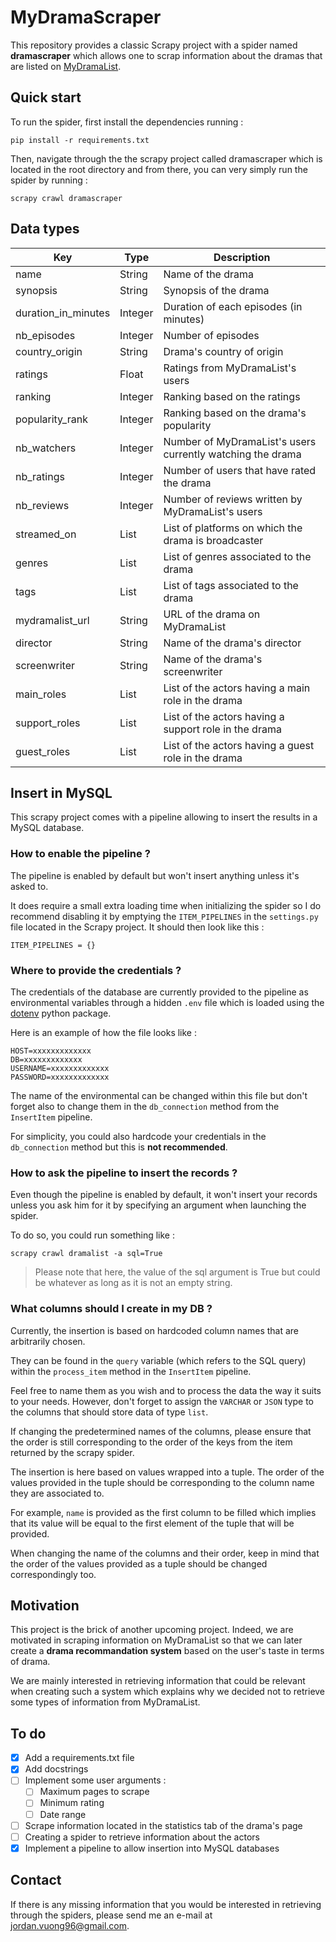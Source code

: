 # MyDramaScraper

This repository provides a classic Scrapy project with a spider named **dramascraper** which allows one to scrap information about the dramas that are listed on [MyDramaList](https://mydramalist.com/).

## Quick start

To run the spider, first install the dependencies running : 

`pip install -r requirements.txt`

Then, navigate through the the scrapy project called dramascraper which is located in the root directory and from there, you can very simply run the spider by running : 

`scrapy crawl dramascraper`

## Data types

| Key                 	| Type       	| Description                                                	|
|---------------------	|------------	|------------------------------------------------------------	|
| name                	| String     	| Name of the drama                                          	|
| synopsis            	| String     	| Synopsis of the drama                                      	|
| duration_in_minutes 	| Integer    	| Duration of each episodes (in minutes)                     	|
| nb_episodes         	| Integer    	| Number of episodes                                         	|
| country_origin      	| String     	| Drama's country of origin                                  	|
| ratings             	| Float      	| Ratings from MyDramaList's users                           	|
| ranking             	| Integer    	| Ranking based on the ratings                               	|
| popularity_rank     	| Integer    	| Ranking based on the drama's popularity                    	|
| nb_watchers         	| Integer    	| Number of MyDramaList's users currently watching the drama 	|
| nb_ratings          	| Integer    	| Number of users that have rated the drama                  	|
| nb_reviews          	| Integer    	| Number of reviews written by MyDramaList's users           	|
| streamed_on         	| List       	| List of platforms on which the drama is broadcaster        	|
| genres              	| List       	| List of genres associated to the drama                     	|
| tags                	| List       	| List of tags associated to the drama                       	|
| mydramalist_url     	| String     	| URL of the drama on MyDramaList                            	|
| director             	| String 	    | Name of the drama's director        	                        |
| screenwriter          | String 	    | Name of the drama's screenwriter                              |
| main_roles            | List 	        | List of the actors having a main role in the drama          	|
| support_roles         | List 	        | List of the actors having a support role in the drama         |
| guest_roles           | List 	        | List of the actors having a guest role in the drama        	|

## Insert in MySQL

This scrapy project comes with a pipeline allowing to insert the results in a MySQL database. 

### How to enable the pipeline ?

The pipeline is enabled by default but won't insert anything unless it's asked to. 

It does require a small extra loading time when initializing the spider so I do recommend disabling it by emptying the `ITEM_PIPELINES` in the `settings.py` file located in the Scrapy project. It should then look like this : 

```
ITEM_PIPELINES = {}
```

### Where to provide the credentials ? 

The credentials of the database are currently provided to the pipeline as environmental variables through a hidden `.env` file which is loaded using the [dotenv](https://pypi.org/project/python-dotenv/) python package.

Here is an example of how the file looks like :

```
HOST=xxxxxxxxxxxxx
DB=xxxxxxxxxxxxx
USERNAME=xxxxxxxxxxxxx
PASSWORD=xxxxxxxxxxxxx
```

The name of the environmental can be changed within this file but don't forget also to change them in the `db_connection` method from the `InsertItem` pipeline.

For simplicity, you could also hardcode your credentials in the `db_connection` method but this is **not recommended**.

### How to ask the pipeline to insert the records ?

Even though the pipeline is enabled by default, it won't insert your records unless you ask him for it by specifying an argument when launching the spider.

To do so, you could run something like :

`scrapy crawl dramalist -a sql=True`

> Please note that here, the value of the sql argument is True but could be whatever as long as it is not an empty string.

### What columns should I create in my DB ?

Currently, the insertion is based on hardcoded column names that are arbitrarily chosen.

They can be found in the `query` variable (which refers to the SQL query) within the `process_item` method in the `InsertItem` pipeline.

Feel free to name them as you wish and to process the data the way it suits to your needs. However, don't forget to assign the `VARCHAR` or `JSON` type to the columns that should store data of type `list`.

If changing the predetermined names of the columns, please ensure that the order is still corresponding to the order of the keys from the item returned by the scrapy spider. 

The insertion is here based on values wrapped into a tuple. The order of the values provided in the tuple should be corresponding to the column name they are associated to. 

For example, `name` is provided as the first column to be filled which implies that its value will be equal to the first element of the tuple that will be provided. 

When changing the name of the columns and their order, keep in mind that the order of the values provided as a tuple should be changed correspondingly too.
## Motivation

This project is the brick of another upcoming project. Indeed, we are motivated in scraping information on MyDramaList so that we can later create a **drama recommandation system** based on the user's taste in terms of drama. 

We are mainly interested in retrieving information that could be relevant when creating such a system which explains why we decided not to retrieve some types of information from MyDramaList.

## To do

- [x] Add a requirements.txt file
- [x] Add docstrings
- [ ] Implement some user arguments :
    - [ ] Maximum pages to scrape
    - [ ] Minimum rating
    - [ ] Date range
- [ ] Scrape information located in the statistics tab of the drama's page
- [ ] Creating a spider to retrieve information about the actors
- [x] Implement a pipeline to allow insertion into MySQL databases

## Contact

If there is any missing information that you would be interested in retrieving through the spiders, please send me an e-mail at jordan.vuong96@gmail.com.